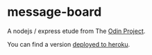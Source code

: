 # message-board
A nodejs / express etude from The [Odin Project](https://www.theodinproject.com). 

You can find a version [deployed to heroku](https://peaceful-oasis-64148.herokuapp.com/).
